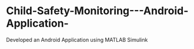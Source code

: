 # Child-Safety-Monitoring---Android-Application-
Developed an Android Application using  MATLAB Simulink 
